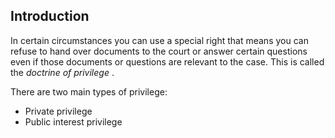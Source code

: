 ##  Introduction

In certain circumstances you can use a special right that means you can refuse
to hand over documents to the court or answer certain questions even if those
documents or questions are relevant to the case. This is called the _doctrine
of privilege_ .

There are two main types of privilege:

  * Private privilege 
  * Public interest privilege 
